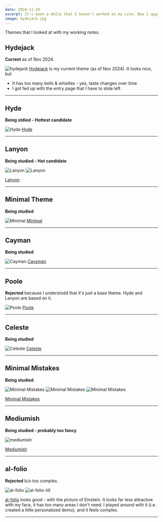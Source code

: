 ```yaml
---
date: 2024-11-29
excerpt: It's been a while that I haven't worked on my site. Now I upgraded to the up-to-date technical tools - and as usual the theme is being reworked again...
image: hydejack.jpg
---
```


Themes that I looked at with my working notes.

## Hydejack

**Current** as of Nov 2024.

![hydejack](hydejack.jpg)
[Hydejack](https://hydejack.com) is my current theme (as of Nov 2024). It looks nice, but

- It has too many bells & whistles - yes, taste changes over time
- I got fed up with the entry page that I have to slide left

---

## Hyde

**Being stdied - Hottest candidate**

![Hyde](hyde.png)
[Hyde](https://github.com/poole/hyde)

---

## Lanyon

**Being studied - Hot candidate**

![Lanyon](lanyon0.png)
![Lanyon](lanyon1.png)

[Lanyon](https://github.com/poole/lanyon)

---

## Minimal Theme

**Being studied**

![Minimal](minimal.png)
[Minimal](https://github.com/orderedlist/minimal)

---

## Cayman

**Being studied**

![Cayman](cayman.png)
[Caysman](https://github.com/pages-themes/cayman)

---

## Poole

**Rejected** because I understodd that it's just a base theme. Hyde and Lanyon are based on it.

![Poole](poole.png)
[Poole](https://github.com/poole/poole)

---

## Celeste

**Being studied**

![Celeste](celeste.png)
[Celeste](https://github.com/nicoelayda/celeste)

---

## Minimal Mistakes

**Being studied**

![Minimal Mistakes](minimal_mistakes0.png)
![Minimal Mistakes](minimal_mistakes1.png)
![Minimal Mistakes](minimal_mistakes2.png)

[Minimal Mistakes](https://github.com/mmistakes/minimal-mistakes)

---

## Mediumish

**Being studied - probably too fancy**

![mediumish](mediumish.png)

[Mediumish](https://github.com/wowthemesnet/mediumish-theme-jekyll?tab=readme-ov-file)

---

## al-folio

**Rejected** b/o too complex.

![al-folio](al-folio-preview.png)
![al-folio-till](al-folio-till.png)

[al-folio](https://github.com/alshedivat/al-folio) looks good - with the picture of Einstein. It looks far less attractive with my face, it has too many areas I don't need. I played around with it (i.e. created a little personalized demo), and it feels complex.

---

